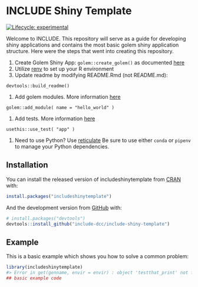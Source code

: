 
<!-- README.md is generated from README.Rmd. Please edit that file -->

# INCLUDE Shiny Template

<!-- badges: start -->

[![Lifecycle:
experimental](https://img.shields.io/badge/lifecycle-experimental-orange.svg)](https://www.tidyverse.org/lifecycle/#experimental)
<!-- badges: end -->

Welcome to INCLUDE. This repository will serve as a guide for developing
shiny applications and contains the most basic golem shiny application
structure. Here were the steps that went into creating this repository.

1.  Create Golem Shiny App: `golem::create_golem()` as documented
    [here](https://engineering-shiny.org/setting-up-for-success.html#create-a-golem)
2.  Utilize
    [renv](https://engineering-shiny.org/build-yourself-safety-net.html#renv)
    to set up your R environment
3.  Update readme by modifying README.Rmd (not README.md):

<!-- end list -->

    devtools::build_readme()

1.  Add golem modules. More information
    [here](https://engineering-shiny.org/build-app-golem.html#submodules-and-utility-functions)

<!-- end list -->

    golem::add_module( name = "hello_world" )

1.  Add tests. More information
    [here](https://engineering-shiny.org/build-app-golem.html#add-tests)

<!-- end list -->

    usethis::use_test( "app" )

1.  Need to use Python? Use
    [reticulate](https://rstudio.github.io/reticulate/) Be sure to use
    either `conda` or `pipenv` to manage your Python dependencies.

## Installation

You can install the released version of includeshinytemplate from
[CRAN](https://CRAN.R-project.org) with:

``` r
install.packages("includeshinytemplate")
```

And the development version from [GitHub](https://github.com/) with:

``` r
# install.packages("devtools")
devtools::install_github("include-dcc/include-shiny-template")
```

## Example

This is a basic example which shows you how to solve a common problem:

``` r
library(includeshinytemplate)
#> Error in get(genname, envir = envir) : object 'testthat_print' not found
## basic example code
```
